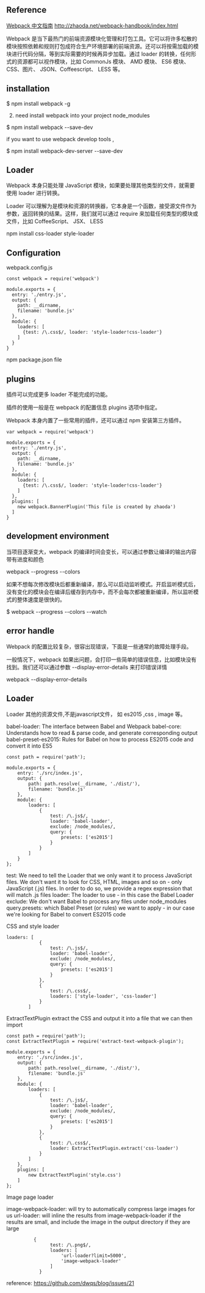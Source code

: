 ## Reference 

[Webpack 中文指南](http://zhaoda.net/webpack-handbook/index.html)
http://zhaoda.net/webpack-handbook/index.html 


Webpack 是当下最热门的前端资源模块化管理和打包工具。它可以将许多松散的模块按照依赖和规则打包成符合生产环境部署的前端资源。还可以将按需加载的模块进行代码分隔，等到实际需要的时候再异步加载。通过 loader 的转换，任何形式的资源都可以视作模块，比如 CommonJs 模块、 AMD 模块、 ES6 模块、CSS、图片、 JSON、Coffeescript、 LESS 等。


## installation 


$ npm install webpack -g 

2. need install webpack into your project node_modules

$ npm install webpack --save-dev

if you want to use webpack develop tools ,

$ npm install webpack-dev-server --save-dev


## Loader 

Webpack 本身只能处理 JavaScript 模块，如果要处理其他类型的文件，就需要使用 loader 进行转换。

Loader 可以理解为是模块和资源的转换器，它本身是一个函数，接受源文件作为参数，返回转换的结果。这样，我们就可以通过 require 来加载任何类型的模块或文件，比如 CoffeeScript、 JSX、 LESS 

npm install css-loader style-loader 


## Configuration

webpack.config.js 

```
const webpack = require('webpack')

module.exports = {
  entry: './entry.js',
  output: {
    path: __dirname,
    filename: 'bundle.js'
  },
  module: {
    loaders: [
      {test: /\.css$/, loader: 'style-loader!css-loader'}
    ]
  }
}

```

npm package.json file 


## plugins

插件可以完成更多 loader 不能完成的功能。

插件的使用一般是在 webpack 的配置信息 plugins 选项中指定。

Webpack 本身内置了一些常用的插件，还可以通过 npm 安装第三方插件。

```
var webpack = require('webpack')

module.exports = {
  entry: './entry.js',
  output: {
    path: __dirname,
    filename: 'bundle.js'
  },
  module: {
    loaders: [
      {test: /\.css$/, loader: 'style-loader!css-loader'}
    ]
  },
  plugins: [
    new webpack.BannerPlugin('This file is created by zhaoda')
  ]
}
```
## development environment

当项目逐渐变大，webpack 的编译时间会变长，可以通过参数让编译的输出内容带有进度和颜色

webpack --progress --colors

如果不想每次修改模块后都重新编译，那么可以启动监听模式。开启监听模式后，没有变化的模块会在编译后缓存到内存中，而不会每次都被重新编译，所以监听模式的整体速度是很快的。

$ webpack --progress --colors --watch

## error handle

Webpack 的配置比较复杂，很容出现错误，下面是一些通常的故障处理手段。
  
一般情况下，webpack 如果出问题，会打印一些简单的错误信息，比如模块没有找到。我们还可以通过参数 --display-error-details 来打印错误详情

webpack --display-error-details

## Loader 

Loader 其他的资源文件,不是javascript文件， 如 es2015 ,css , image 等。 

babel-loader: The interface between Babel and Webpack
babel-core: Understands how to read & parse code, and generate corresponding output
babel-preset-es2015: Rules for Babel on how to process ES2015 code and convert it into ES5

```
const path = require('path');

module.exports = {
    entry: './src/index.js',
    output: {
        path: path.resolve(__dirname, './dist/'),
        filename: 'bundle.js'
    },
    module: {
        loaders: [
            {
                test: /\.js$/,
                loader: 'babel-loader',
                exclude: /node_modules/,
                query: {
                    presets: ['es2015']
                }
            }
        ]
    }
};
```
test: We need to tell the Loader that we only want it to process JavaScript files. We don't want it to look for CSS, HTML, images and so on - only JavaScript (.js) files. In order to do so, we provide a regex expression that will match .js files
loader: The loader to use - in this case the Babel Loader
exclude: We don't want Babel to process any files under node_modules
query.presets: which Babel Preset (or rules) we want to apply - in our case we're looking for Babel to convert ES2015 code

CSS and style loader 
```
loaders: [
            {
                test: /\.js$/,
                loader: 'babel-loader',
                exclude: /node_modules/,
                query: {
                    presets: ['es2015']
                }
            },
            {
                test: /\.css$/,
                loaders: ['style-loader', 'css-loader']
            }
        ]
```
ExtractTextPlugin
extract the CSS and output it into a file that we can then import

```
const path = require('path');
const ExtractTextPlugin = require('extract-text-webpack-plugin');

module.exports = {
    entry: './src/index.js',
    output: {
        path: path.resolve(__dirname, './dist/'),
        filename: 'bundle.js'
    },
    module: {
        loaders: [
            {
                test: /\.js$/,
                loader: 'babel-loader',
                exclude: /node_modules/,
                query: {
                    presets: ['es2015']
                }
            },
            {
                test: /\.css$/,
                loader: ExtractTextPlugin.extract('css-loader')
            }
        ]
    },
    plugins: [
        new ExtractTextPlugin('style.css')
    ]
};
```
Image page loader 

image-webpack-loader: will try to automatically compress large images for us
url-loader: will inline the results from image-webpack-loader if the results are small, and include the image in the output directory if they are large

```
          {
                test: /\.png$/,
                loaders: [
                    'url-loader?limit=5000',
                    'image-webpack-loader'
                ]
            }
```

reference:
https://github.com/dwqs/blog/issues/21
